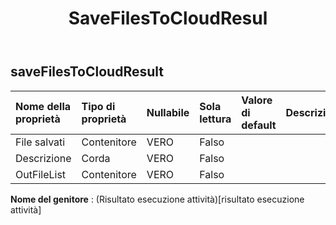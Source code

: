 ﻿---
title: SaveFilesToCloudResul
second_title: Aspose.Cells Cloud Documen
type: docs
url: /it/specification/model/savefilestocloudresult/
description: "Aspose.Cells Specifica del modello cloud: SaveFilesToCloudResult. Gestisci facilmente Excel e altri fogli di calcolo con funzionalità come apertura, generazione, modifica, divisione, unione, confronto e conversione"
weight: 50
---
## **saveFilesToCloudResult**

 

| Nome della proprietà| Tipo di proprietà| Nullabile| Sola lettura| Valore di default| Descrizione|
|:- |:- |:- |:- |:- |:- |
| File salvati| Contenitore| VERO| Falso|||
| Descrizione| Corda| VERO| Falso|||
| OutFileList| Contenitore| VERO| Falso|||

**Nome del genitore** : (Risultato esecuzione attività)[risultato esecuzione attività]
